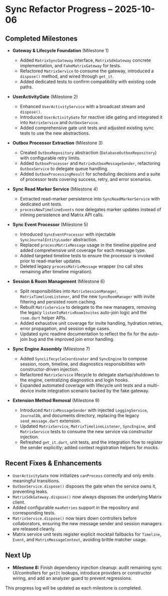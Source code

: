 # Sync Refactor Progress – 2025-10-06

## Completed Milestones

- **Gateway & Lifecycle Foundation** (Milestone 1)
  - Added `MatrixSyncGateway` interface, `MatrixSdkGateway` concrete implementation, and `FakeMatrixGateway` for tests.
  - Refactored `MatrixService` to consume the gateway, introduced a `dispose()` method, and wired through `get_it`.
  - Added dedicated tests to confirm compatibility with existing code paths.

- **UserActivityGate** (Milestone 2)
  - Enhanced `UserActivityService` with a broadcast stream and `dispose()`.
  - Introduced `UserActivityGate` for reactive idle gating and integrated it into `MatrixService` and `OutboxService`.
  - Added comprehensive gate unit tests and adjusted existing sync tests to use the new abstractions.

- **Outbox Processor Extraction** (Milestone 3)
  - Created `OutboxRepository` abstraction (`DatabaseOutboxRepository`) with configurable retry limits.
  - Added `OutboxProcessor` and `MatrixOutboxMessageSender`, refactoring `OutboxService` to delegate queue handling.
  - Added `OutboxProcessingResult` for scheduling decisions and a suite of processor tests covering success, retry, and error scenarios.

- **Sync Read Marker Service** (Milestone 4)
  - Extracted read-marker persistence into `SyncReadMarkerService` with dedicated unit tests.
  - `processNewTimelineEvents` now delegates marker updates instead of inlining persistence and Matrix API calls.

- **Sync Event Processor** (Milestone 5)
  - Introduced `SyncEventProcessor` with injectable `SyncJournalEntityLoader` abstraction.
  - Replaced `processMatrixMessage` usage in the timeline pipeline and added comprehensive unit coverage for each message type.
  - Added targeted timeline tests to ensure the processor is invoked prior to read-marker updates.
  - Deleted legacy `processMatrixMessage` wrapper (no call sites remaining after timeline migration).

- **Session & Room Management** (Milestone 6)
  - Split responsibilities into `MatrixSessionManager`, `MatrixTimelineListener`, and the new `SyncRoomManager` with invite filtering and persisted room caching.
  - Rebuilt `MatrixService` to delegate to the new managers, removing the legacy `listenToMatrixRoomInvites` auto-join logic and the `room.dart` helper APIs.
  - Added exhaustive unit coverage for invite handling, hydration retries, error propagation, and session edge cases.
  - Updated sync readme documentation to reflect the fix for the auto-join bug and the improved join error handling.
- **Sync Engine Assembly** (Milestone 7)
  - Added `SyncLifecycleCoordinator` and `SyncEngine` to compose session, room, timeline, and diagnostics responsibilities with constructor-driven injection.
  - Refactored `MatrixService` lifecycle to delegate startup/shutdown to the engine, centralizing diagnostics and login hooks.
  - Expanded automated coverage with lifecycle unit tests and a multi-device invite integration scenario backed by the fake gateway.
- **Extension Method Removal** (Milestone 9)
  - Introduced `MatrixMessageSender` with injected `LoggingService`, `JournalDb`, and documents directory, replacing the legacy `send_message.dart` extension.
  - Updated `MatrixService`, `MatrixTimelineListener`, `SyncEngine`, and `MatrixService` tests to consume the new service via constructor injection.
  - Refreshed `get_it.dart`, unit tests, and the integration flow to register the sender explicitly; added context registration helpers for mocks.

## Recent Fixes & Enhancements

- `UserActivityGate` now initializes `canProcess` correctly and only emits meaningful transitions.
- `OutboxService.dispose()` disposes the gate when the service owns it, preventing leaks.
- `MatrixSdkGateway.dispose()` now always disposes the underlying Matrix client.
- Added configurable `maxRetries` support in the repository and corresponding tests.
- `MatrixService.dispose()` now tears down controllers before collaborators, ensuring the new message sender and session managers are released cleanly.
- Matrix service unit tests register explicit mocktail fallbacks for `Timeline`, `Event`, and `MatrixMessageContext`, avoiding brittle matcher usage.

## Next Up

- **Milestone 8:** Finish dependency injection cleanup: audit remaining sync UI/controllers for `getIt` lookups, introduce providers or constructor wiring, and add an analyzer guard to prevent regressions.

This progress log will be updated as each milestone is completed.
